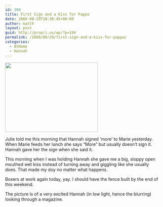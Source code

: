 ```yaml
---
id: 194
title: First Sign and a Kiss for Pappa
date: 2008-08-29T10:38:45+00:00
author: matth
layout: post
guid: http://propri.us/wp/?p=194
permalink: /2008/08/29/first-sign-and-a-kiss-for-pappa/
categories:
  - AtHome
  - Hannah
---
```

[<img class="alignnone size-full wp-image-364" src="http://hippeelee.com/blog/wp-content/uploads/2008/08/l-640-480-42c631a7-8e9b-478b-9a14-c7732482f0fa.jpeg" alt="" width="300" height="225" />](http://hippeelee.com/blog/wp-content/uploads/2008/08/l-640-480-42c631a7-8e9b-478b-9a14-c7732482f0fa.jpeg)

Julie told me this morning that Hannah signed &#8216;more&#8217; to Marie yesterday. When Marie feeds her lunch she says &#8220;More&#8221; but usually doesn&#8217;t sign it. Hannah gave her the sign when she said it.

This morning when I was holding Hannah she gave me a big, sloppy open mouthed wet kiss instead of turning away and giggling like she usually does. That made my doy no matter what happens.

Boxers at work again today, yay. I should have the fence built by the end of this weekend.

The picture is of a very excited Hannah (in low light, hence the blurring) looking through a magazine.